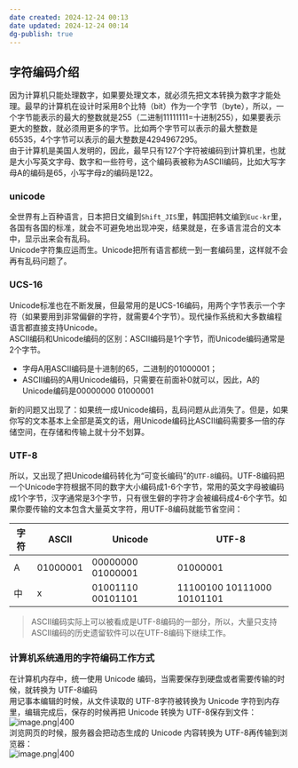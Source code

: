 ```yaml
---
date created: 2024-12-24 00:13
date updated: 2024-12-24 00:14
dg-publish: true
---
```


## 字符编码介绍

因为计算机只能处理数字，如果要处理文本，就必须先把文本转换为数字才能处理。最早的计算机在设计时采用8个比特（bit）作为一个字节（byte），所以，一个字节能表示的最大的整数就是255（二进制11111111=十进制255），如果要表示更大的整数，就必须用更多的字节。比如两个字节可以表示的最大整数是65535，4个字节可以表示的最大整数是4294967295。<br>由于计算机是美国人发明的，因此，最早只有127个字符被编码到计算机里，也就是大小写英文字母、数字和一些符号，这个编码表被称为ASCII编码，比如大写字母A的编码是65，小写字母z的编码是122。

### unicode

全世界有上百种语言，日本把日文编到`Shift_JIS`里，韩国把韩文编到`Euc-kr`里，各国有各国的标准，就会不可避免地出现冲突，结果就是，在多语言混合的文本中，显示出来会有乱码。<br>Unicode字符集应运而生。Unicode把所有语言都统一到一套编码里，这样就不会再有乱码问题了。

### UCS-16

Unicode标准也在不断发展，但最常用的是UCS-16编码，用两个字节表示一个字符（如果要用到非常偏僻的字符，就需要4个字节）。现代操作系统和大多数编程语言都直接支持Unicode。<br>ASCII编码和Unicode编码的区别：ASCII编码是1个字节，而Unicode编码通常是2个字节。

- 字母A用ASCII编码是十进制的65，二进制的01000001；
- ASCII编码的A用Unicode编码，只需要在前面补0就可以，因此，A的Unicode编码是00000000 01000001

新的问题又出现了：如果统一成Unicode编码，乱码问题从此消失了。但是，如果你写的文本基本上全部是英文的话，用Unicode编码比ASCII编码需要多一倍的存储空间，在存储和传输上就十分不划算。

### UTF-8

所以，又出现了把Unicode编码转化为“可变长编码”的`UTF-8`编码。UTF-8编码把一个Unicode字符根据不同的数字大小编码成1-6个字节，常用的英文字母被编码成1个字节，汉字通常是3个字节，只有很生僻的字符才会被编码成4-6个字节。如果你要传输的文本包含大量英文字符，用UTF-8编码就能节省空间：

| 字符 | ASCII    | Unicode           | UTF-8                      |
| -- | -------- | ----------------- | -------------------------- |
| A  | 01000001 | 00000000 01000001 | 01000001                   |
| 中  | x        | 01001110 00101101 | 11100100 10111000 10101101 |

> ASCII编码实际上可以被看成是UTF-8编码的一部分，所以，大量只支持ASCII编码的历史遗留软件可以在UTF-8编码下继续工作。

### 计算机系统通用的字符编码工作方式

在计算机内存中，统一使用 Unicode 编码，当需要保存到硬盘或者需要传输的时候，就转换为 UTF-8编码<br>用记事本编辑的时候，从文件读取的 UTF-8字符被转换为 Unicode 字符到内存里，编辑完成后，保存的时候再把 Unicode 转换为 UTF-8保存到文件：<br>![image.png|400](https://cdn.nlark.com/yuque/0/2023/png/694278/1702108628249-8028f590-f91a-408b-939e-aed190e7d8fb.png#averageHue=%23f6f6f6&clientId=ubf0506a0-f61f-4&from=paste&height=223&id=uac1dd181&originHeight=278&originWidth=307&originalType=binary&ratio=2&rotation=0&showTitle=false&size=21515&status=done&style=none&taskId=u5a5f4953-b8a8-426a-abed-16100de278d&title=&width=246.5)<br>浏览网页的时候，服务器会把动态生成的 Unicode 内容转换为 UTF-8再传输到浏览器：<br>![image.png|400](https://cdn.nlark.com/yuque/0/2023/png/694278/1702108646909-442376b0-836a-488e-89ca-3c0218a4120d.png#averageHue=%23f9f9f9&clientId=ubf0506a0-f61f-4&from=paste&height=219&id=uae577578&originHeight=266&originWidth=302&originalType=binary&ratio=2&rotation=0&showTitle=false&size=16440&status=done&style=none&taskId=u52569543-00ed-464d-b1e5-c27e8a9a934&title=&width=249)
